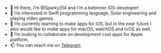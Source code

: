 - 👋 Hi there, I’m @Sparky314 and I'm a bebinner iOS-developer!
- 👀 I’m interested in Swift programming language, Solar engineering and playing video games. 
- 🌱 I’m currently learning to make apps for iOS, but in the near future I also would like to make apps for macOS, watchOS and tvOS as well.
- 💞️ I’m looking to collaborate on development cool apps for Apple platform.  
- 📫 You can reach me on [Telegram](https://t.me/SeryozhaSparky).

<!---
Sparky314/Sparky314 is a ✨ special ✨ repository because its `README.md` (this file) appears on your GitHub profile.
You can click the Preview link to take a look at your changes.
--->
